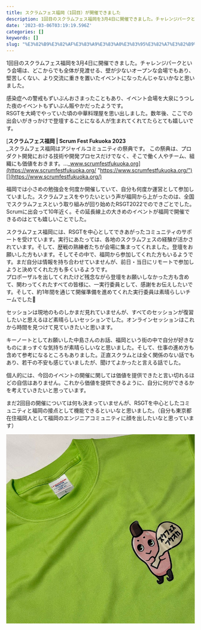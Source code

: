 ```yaml
---
title: スクラムフェス福岡（1回目）が開催できました
description: 1回目のスクラムフェス福岡を3月4日に開催できました。チャレンジパークという会場は、どこからでも全体が見渡せる、壁が少ないオープンな会場でもあり、堅苦しくない、より交流に重きを置いたイベントになったんじゃないかなと思いました。
date: '2023-03-06T03:19:19.596Z'
categories: []
keywords: []
slug: "%E3%82%B9%E3%82%AF%E3%83%A9%E3%83%A0%E3%83%95%E3%82%A7%E3%82%B9%E7%A6%8F%E5%B2%A1%EF%BC%881%E5%9B%9E%E7%9B%AE%EF%BC%89%E3%81%8C%E9%96%8B%E5%82%AC%E..."
---
```

1回目のスクラムフェス福岡を3月4日に開催できました。チャレンジパークという会場は、どこからでも全体が見渡せる、壁が少ないオープンな会場でもあり、堅苦しくない、より交流に重きを置いたイベントになったんじゃないかなと思いました。

感染症への警戒もずいぶんおさまったこともあり、イベント会場を大泉にうつした夜のイベントもずいぶん賑やかだったようです。  
RSGTを大崎でやっていた頃の中華料理屋を思い出しました。数年後、ここでの出会いがきっかけで登壇することになる人が生まれてくれてたらとても嬉しいです。

[**スクラムフェス福岡 | Scrum Fest Fukuoka 2023**  
_スクラムフェス福岡はアジャイルコミュニティの祭典です。 この祭典は、プロダクト開発における技術や開発プロセスだけでなく、そこで働く人やチーム、組織にも価値をおきます。…_www.scrumfestfukuoka.org](https://www.scrumfestfukuoka.org/ "https://www.scrumfestfukuoka.org/")[](https://www.scrumfestfukuoka.org/)

福岡では小さめの勉強会を何度か開催していて、自分も何度か運営として参加していました。スクラムフェスをやりたいという声が福岡から上がったのは、全国でスクラムフェスという取り組みが回り始めたRSGT2022でのできごとでした。  
Scrumに出会って10年近く。その延長線上の大きめのイベントが福岡で開催できるのはとても嬉しいことでした。

スクラムフェス福岡には、RSGTを中心としてできあがったコミュニティのサポートを受けています。実行にあたっては、各地のスクラムフェスの経験が活かされています。そして、歴戦の熟練者たちが会場に集まってくれました。登壇をお願いした方もいます。そしてその中で、福岡から参加してくれた方もいるようです。まだ自分は情報を持ち合わせていませんが、前日・当日にリモートで参加しようと決めてくれた方も多くいるようです。  
プロポーザルを出してくれたけど残念ながら登壇をお願いしなかった方も含めて、関わってくれたすべての皆様に、一実行委員として、感謝をお伝えしたいです。そして、約1年間を通じて開催準備を進めてくれた実行委員は素晴らしいチームでした👏

セッションは現地のものしかまだ見れていませんが、すべてのセッションが復習したいと思えるほど素晴らしいセッションでした。オンラインセッションはこれから時間を見つけて見ていきたいと思います。

キーノートとしてお願いした中島さんのお話、福岡という街の中で自分が好きなものにまっすぐな気持ちが素晴らしいなと思いました。そして、仕事の進め方も含めて参考になるところもありました。正直スクラムとは全く関係のない話でもあり、若干の不安も感じていましたが、聞けてよかったと言える話でした。

個人的には、今回のイベントの開催に関しては価値を提供できたと言い切れるほどの自信はありません。これから価値を提供できるように、自分に何ができるかを考えていきたいと思っています。

まだ2回目の開催については何も決まっていませんが、RSGTを中心としたコミュニティと福岡の接点として機能できるといいなと思いました。（自分も東京都在住福岡人として福岡のエンジニアコミュニティに顔を出したいなと思っています）

![](1__BxF4pcHq__MISUTtH7wXWpQ.jpeg)